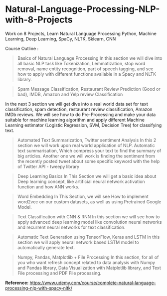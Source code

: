 # Natural-Language-Processing-NLP-with-8-Projects


Work on 8 Projects, Learn Natural Language Processing Python, Machine Learning, Deep Learning, SpaCy, NLTK, Sklearn, CNN


Course Outline :


> Basics of Natural Language Processing In this section we will dive into all basic NLP task like Tokenization, Lemmatization, stop word removal, name entity   recognition, part of speech tagging, and see how to apply with different functions available in a  Spacy and NLTK library.



> Spam Message Classification,  Restaurant Review Prediction (Good or bad),  IMDB, Amazon and Yelp review Classification

In the next 3 section we will get dive into a real world data set for text classification, spam detection, restaurant review classification, Amazon IMDb reviews. We will see how to do Pre-Processing and make your data suitable for machine learning algorithm and apply different Machine Learning estimator (Logistic Regression, SVM, Decision Tree) for classifying text.



> Automated Text Summarization,  Twitter sentiment Analysis In this 2 section we will work upon real world application of NLP. Automatic text summarisation, Which compress your text to find the summary of big articles. Another one we will work is finding the sentiment from the recently posted tweet about some specific keyword with the help of Twitter API - tweepy library



> Deep Learning Basics In This Section we will get a basic idea about Deep learning concept, like artificial neural network activation function and how ANN works.



> Word Embedding In This Section, we will see How to implement word2vec on our custom datasets, as well as using Pretrained Google Model.



> Text Classification with CNN & RNN In this section we will see how to apply advanced deep learning model like convolution neural networks and recurrent neural networks for text classification.



> Automatic Text Generation using TensorFlow, Keras and LSTM In this section we will apply neural network based LSTM model to automatically generate text.



> Numpy, Pandas, Matplotlib + File Processing In this section, for all of you who want refresh concept related to data analysis with Numpy and Pandas library, Data Visualization with Matplotlib library, and Text File processing and PDF File processing.


**Reference:** https://www.udemy.com/course/complete-natural-language-processing-nlp-with-spacy-nltk/
